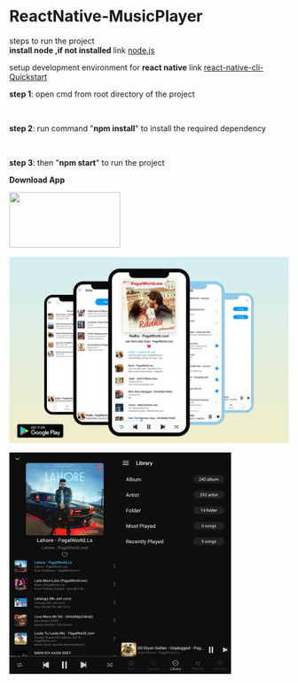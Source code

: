 # ReactNative-MusicPlayer



steps to run the project</br>
<b> install node ,if not installed </b> link <a href="https://nodejs.org/en/">node.js</a></br>
<p>setup development environment for <b>react native</b> link <a href="https://reactnative.dev/docs/environment-setup">react-native-cli-Quickstart</a></p>  

<p><b>step 1</b>: open cmd from root directory of the project</p></br>
<p><b>step 2</b>: run command "<b>npm install</b>" to install the required dependency</p></br>
<p><b>step 3</b>: then "<b>npm start</b>" to run the project</p>








 <b style="margin-top:-20px">Download App</b>
<div style="width:100%;height:250;"> 
<a href="https://play.google.com/store/apps/details?id=com.vion"> <img src="https://john-darke.co.uk/wp-content/uploads/2018/10/DOWNLOAD-PLAYSTORE-21.png.renditions.extra-small.png" width="200px" height="100px"/></a></div>
  
  ![](screenshots/image1.png)
  
  
<div style="display:flex;width:auto;height:auto;">
  <img src="screenshots/img1.jpg" width="200px" height="400px"/>
  <img src="screenshots/img2.jpg" width="200px" height="400px"/>
<!--   <img src="screenshots/img3.png" width="200px" height="400px"/>
  <img src="screenshots/img4.png" width="200px" height="400px"/>
  <img src="screenshots/img5.png" width="200px" height="400px"/> -->
<div>
    
    
  
    



